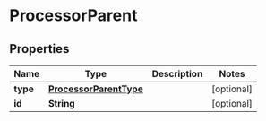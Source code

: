 
# ProcessorParent

## Properties
Name | Type | Description | Notes
------------ | ------------- | ------------- | -------------
**type** | [**ProcessorParentType**](ProcessorParentType.md) |  |  [optional]
**id** | **String** |  |  [optional]



